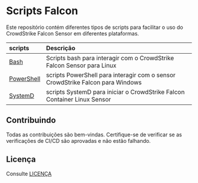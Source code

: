 # Scripts Falcon

Este repositório contém diferentes tipos de scripts para facilitar o uso do CrowdStrike Falcon Sensor em diferentes plataformas.

| scripts | Descrição |
|:-|:-|
| [Bash](Bash) | Scripts bash para interagir com o CrowdStrike Falcon Sensor para Linux |
| [PowerShell](powershell) | scripts PowerShell para interagir com o sensor CrowdStrike Falcon para Windows |
| [SystemD](systemd) | scripts SystemD para iniciar o CrowdStrike Falcon Container Linux Sensor |

## Contribuindo

Todas as contribuições são bem-vindas. Certifique-se de verificar se as verificações de CI/CD são aprovadas e não estão falhando.

## Licença

Consulte [LICENÇA](LICENÇA)
